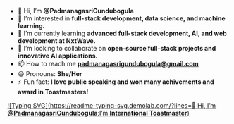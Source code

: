 - 👋 Hi, I’m **@PadmanagasriGundubogula**
- 👀 I’m interested in **full-stack development, data science, and machine learning.**
- 🌱 I’m currently learning **advanced full-stack development, AI, and web development at NxtWave.**
- 💞️ I’m looking to collaborate on **open-source full-stack projects and innovative AI applications.**
- 📫 How to reach me **padmanagasrigundubogula@gmail.com**
- 😄 Pronouns: **She/Her**
- ⚡ Fun fact: **I love public speaking and won many achivements and award in Toastmasters!**

[![Typing SVG](https://readme-typing-svg.demolab.com/?lines=👋 Hi, I’m **@PadmanagasriGundubogula**;I’m **International Toastmaster**)](https://git.io/typing-svg)

